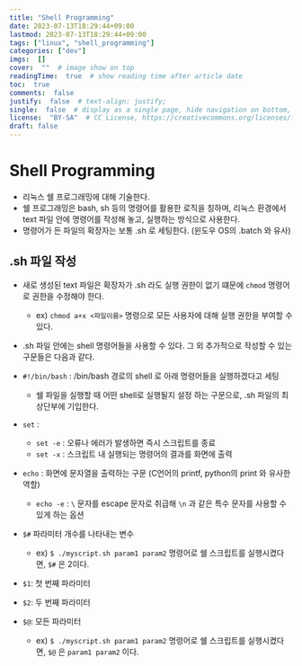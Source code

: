 ```yaml
---
title: "Shell Programming"
date: 2023-07-13T18:29:44+09:00
lastmod: 2023-07-13T18:29:44+09:00
tags: ["linux", "shell_programming"]
categories: ["dev"]
imgs:  []
cover:  ""  # image show on top
readingTime:  true  # show reading time after article date
toc:  true
comments:  false
justify:  false  # text-align: justify;
single:  false  # display as a single page, hide navigation on bottom, like as about page.
license:  "BY-SA"  # CC License, https://creativecommons.org/licenses/?lang=ko
draft: false
---
```


# Shell Programming
- 리눅스 쉘 프로그래밍에 대해 기술한다.
- 쉘 프로그래밍은 bash, sh 등의 명령어를 활용한 로직을 칭하며, 리눅스 환경에서 text 파일 안에 명령어를 작성해 놓고, 실행하는 방식으로 사용한다.
- 명령어가 든 파일의 확장자는 보통 .sh 로 세팅한다. (윈도우 OS의 .batch 와 유사)

## .sh 파일 작성
- 새로 생성된 text 파일은 확장자가 .sh 라도 실행 권한이 없기 떄문에 `chmod` 명령어로 권한을 수정해야 한다. 
  - ex) `chmod a+x <파일이름>` 명령으로 모든 사용자에 대해 실행 권한을 부여할 수 있다.
- .sh 파일 안에는 shell 명령어들을 사용할 수 있다. 그 외 추가적으로 작성할 수 있는 구문들은 다음과 같다. 

- `#!/bin/bash` : /bin/bash 경로의 shell 로 아래 명령어들을 실행하겠다고 세팅
  - 쉘 파일을 실행할 때 어떤 shell로 실행될지 설정 하는 구문으로, .sh 파일의 최상단부에 기입한다.
- `set` :
  - `set -e` : 오류나 에러가 발생하면 즉시 스크립트를 종료
  - `set -x` : 스크립트 내 실행되는 명령어의 결과를 화면에 출력
- `echo` : 화면에 문자열을 출력하는 구문 (C언어의 printf, python의 print 와 유사한 역할)
  - `echo -e` : `\` 문자를 escape 문자로 취급해 `\n` 과 같은 특수 문자를 사용할 수 있게 하는 옵션
- `$#` 파라미터 개수를 나타내는 변수
  - ex) `$ ./myscript.sh param1 param2` 명령어로 쉘 스크립트를 실행시켰다면, `$#` 은 2이다.
- `$1`: 첫 번째 파라미터
- `$2`: 두 번째 파라미터
- `$@`: 모든 파라미터
  - ex) `$ ./myscript.sh param1 param2` 명령어로 쉘 스크립트를 실행시켰다면, `$@` 은 `param1 param2` 이다.